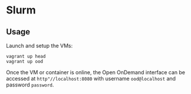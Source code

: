 # Slurm

## Usage

Launch and setup the VMs:

    vagrant up head
    vagrant up ood


Once the VM or container is online, the Open OnDemand interface can be accessed at `http"//localhost:8080` with username `ood@localhost` and password `password`.
